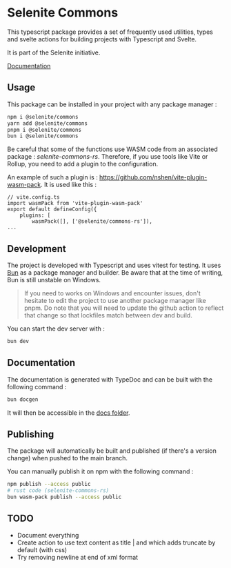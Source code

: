 # Selenite Commons

This typescript package provides a set of frequently used utilities, types and svelte actions for building projects
with Typescript and Svelte.

It is part of the Selenite initiative.

[Documentation](https://shaitanlyss.github.io/selenite-commons/modules.html)

## Usage

This package can be installed in your project with any package manager :

```bash
npm i @selenite/commons
yarn add @selenite/commons
pnpm i @selenite/commons
bun i @selenite/commons
```

Be careful that some of the functions use WASM code from an associated package : _selenite-commons-rs_.
Therefore, if you use tools like Vite or Rollup, you need to add a plugin to the configuration.

An example of such a plugin is : https://github.com/nshen/vite-plugin-wasm-pack. It is used like this :

```
// vite.config.ts
import wasmPack from 'vite-plugin-wasm-pack'
export default defineConfig({
	plugins: [
		wasmPack([], ['@selenite/commons-rs']),
...
```

## Development

The project is developed with Typescript and uses vitest for testing. It uses [Bun](https://bun.sh/docs/installation) as a package manager and builder. Be aware that at the time of writing, Bun is still unstable on Windows.

> If you need to works on Windows and encounter issues, don't hesitate to edit the project to use another package manager like pnpm. Do note that you will need to update the github action to reflect that change so that lockfiles match between dev and build.

You can start the dev server with :

```bash
bun dev
```

## Documentation

The documentation is generated with TypeDoc and can be built with the following command :

```bash
bun docgen
```

It will then be accessible in the [docs folder](./docs).

## Publishing

The package will automatically be built and published (if there's a version change) when pushed to the main branch.

You can manually publish it on npm with the following command :

```bash
npm publish --access public
# rust code (selenite-commons-rs)
bun wasm-pack publish --access public
```

## TODO

- Document everything
- Create action to use text content as title | and which adds truncate by default (with css)
- Try removing newline at end of xml format
